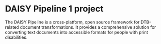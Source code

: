 # DAISY Pipeline 1 project
The DAISY Pipeline is a cross-platform, open source framework for DTB-related document transformations. It provides a comprehensive solution for converting text documents into accessible formats for people with print disabilities.
